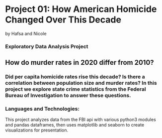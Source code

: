 # Project 01: How  American Homicide Changed Over This Decade
 by Hafsa and Nicole
### Exploratory Data Analysis Project
## How do murder rates in 2020 differ from 2010?
### Did per capita homicide rates rise this decade? Is there a correlation between population size and murder rates? In this project we explore state crime statistics from the Federal Bureau of Investigation to answer these questions.

### Languages and Technologies:
This project analyzes data from the FBI api with various python3 modules and pandas dataframes, then uses matplotlib and seaborn to create visualizations for presentation. 
